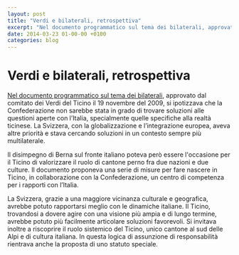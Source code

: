 ```yaml
---
layout: post
title: "Verdi e bilaterali, retrospettiva"
excerpt: "Nel documento programmatico sul tema dei bilaterali, approvato dal comitato dei Verdi del Ticino il 19 novembre del 2009, si ipotizzava che la Confederazione non sarebbe stata in grado di trovare soluzioni alle questioni aperte con l’Italia, specialmente quelle specifiche alla realtà ticinese. La Svizzera, co..."
date: 2014-03-23 01-00-00 +0100
categories: blog
---
```


# Verdi e bilaterali, retrospettiva

[Nel documento programmatico sul tema dei bilaterali](/blog/2015/05/20/161), approvato dal comitato dei Verdi del Ticino il 19 novembre del 2009, si ipotizzava che la Confederazione non sarebbe stata in grado di trovare soluzioni alle questioni aperte con l’Italia, specialmente quelle specifiche alla realtà ticinese. La Svizzera, con la globalizzazione e l’integrazione europea, aveva altre priorità e stava cercando soluzioni in un contesto sempre più multilaterale.

Il disimpegno di Berna sul fronte italiano poteva però essere l'occasione per il Ticino di valorizzare il ruolo di cantone perno fra due nazioni e due culture. Il documento proponeva una serie di misure per fare nascere in Ticino, in collaborazione con la Confederazione, un centro di competenza per i rapporti con l’Italia.

La Svizzera, grazie a una maggiore vicinanza culturale e geografica, avrebbe potuto rapportarsi meglio con le dinamiche italiane. Il Ticino, trovandosi a dovere agire con una visione più ampia e di lungo termine, avrebbe potuto più facilmente articolare soluzioni favorevoli. Si invitava inoltre a riscoprire il ruolo sistemico del Ticino, unico cantone al sud delle Alpi e di cultura italiana. In questa logica di assunzione di responsabilità rientrava anche la proposta di uno statuto speciale.

